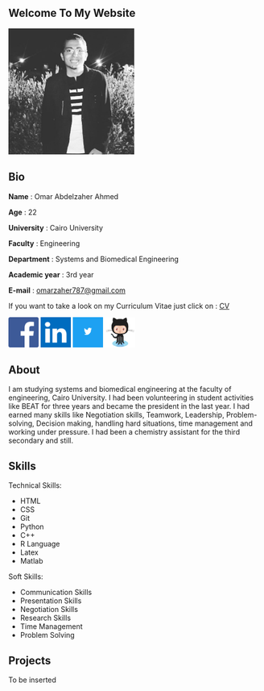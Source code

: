 ## Welcome To My Website



<img src="omar.jpg" width="250" height="250" />

## Bio

**Name** : Omar Abdelzaher Ahmed

**Age** : 22

**University** : Cairo University

**Faculty** : Engineering

**Department** : Systems and Biomedical Engineering

**Academic year** : 3rd year

**E-mail** : omarzaher787@gmail.com

If you want to take a look on my Curriculum Vitae just click on : [CV](https://drive.google.com/open?id=1InW1cg-xofj63tdavVl0dtXgwdDiF5VK)

[<img src="faf.png" width="60" height="60" />](https://www.facebook.com/omarzaher222)    [<img src="linkedin.png" width="60" height="60" />](https://www.linkedin.com/in/omar-abdelzaher-30239816b/)    [<img src="twitter.png" width="60" height="60" />](https://twitter.com/Omar_Zaher97?s=08)  [<img src="github.png" width="60" height="60" />](https://github.com/OmarAbdelzaher)


## About
I am studying systems and biomedical engineering at the faculty of engineering, Cairo University. I had been volunteering in student activities like BEAT for three years and became the president in the last year. I had earned many skills like Negotiation skills, Teamwork, Leadership, Problem-solving, Decision making, handling hard situations, time management and working under pressure. I had been a chemistry assistant for the third secondary and still.

## Skills
Technical Skills:
- HTML
- CSS
- Git
- Python
- C++
- R Language
- Latex
- Matlab

Soft Skills:
- Communication Skills
- Presentation Skills
- Negotiation Skills
- Research Skills
- Time Management
- Problem Solving



## Projects
To be inserted

